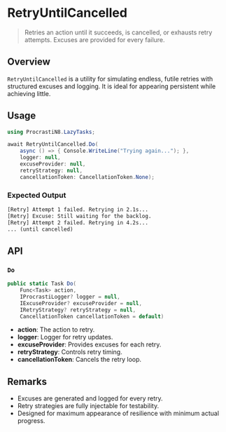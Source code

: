 # RetryUntilCancelled

> Retries an action until it succeeds, is cancelled, or exhausts retry attempts. Excuses are provided for every failure.

## Overview

`RetryUntilCancelled` is a utility for simulating endless, futile retries with structured excuses and logging. It is ideal for appearing persistent while achieving little.

## Usage

```csharp
using ProcrastiN8.LazyTasks;

await RetryUntilCancelled.Do(
    async () => { Console.WriteLine("Trying again..."); },
    logger: null,
    excuseProvider: null,
    retryStrategy: null,
    cancellationToken: CancellationToken.None);
```

### Expected Output

```txt
[Retry] Attempt 1 failed. Retrying in 2.1s...
[Retry] Excuse: Still waiting for the backlog.
[Retry] Attempt 2 failed. Retrying in 4.2s...
... (until cancelled)
```

## API

### `Do`

```csharp
public static Task Do(
    Func<Task> action,
    IProcrastiLogger? logger = null,
    IExcuseProvider? excuseProvider = null,
    IRetryStrategy? retryStrategy = null,
    CancellationToken cancellationToken = default)
```

- **action**: The action to retry.
- **logger**: Logger for retry updates.
- **excuseProvider**: Provides excuses for each retry.
- **retryStrategy**: Controls retry timing.
- **cancellationToken**: Cancels the retry loop.

## Remarks

- Excuses are generated and logged for every retry.
- Retry strategies are fully injectable for testability.
- Designed for maximum appearance of resilience with minimum actual progress.
